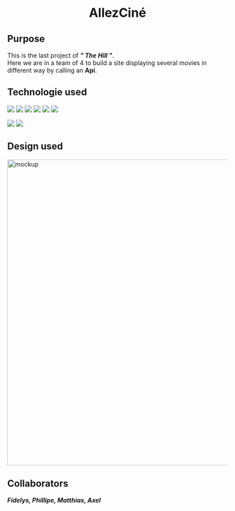 <h1 align="center">AllezCiné</h1>

<h2>Purpose</h2>

This is the last project of ***" The Hill "***.</br>
Here we are in a team of 4 to build a site displaying several movies in different way by calling an **Api**.

<h2>Technologie used</h2>
<p>
<img src="https://img.shields.io/badge/HTML-blue">
<img src="https://img.shields.io/badge/SASS-brown">
<img src="https://img.shields.io/badge/Javascript-brightgreen">
<img src="https://img.shields.io/badge/-Figma-blueviolet">
<img src="https://img.shields.io/badge/GIT-yellow">                
<img src="https://img.shields.io/badge/GITHUB-yellow">
</p>
                                                     
                                                       
<p>
<img src="https://img.shields.io/badge/API-Fetch-blue">
<img src="https://img.shields.io/badge/JS-DOM-blue">
</p>
          
<h2>Design used</h2>                                                     
<img src="https://user-images.githubusercontent.com/98603007/161716479-61b82931-6fcc-4575-a30b-f4024f07aece.png" alt="mockup" title="image Title" width="700"/>  

<h2>Collaborators</h2>     

***Fidelys, Phillipe, Matthias, Axel***
